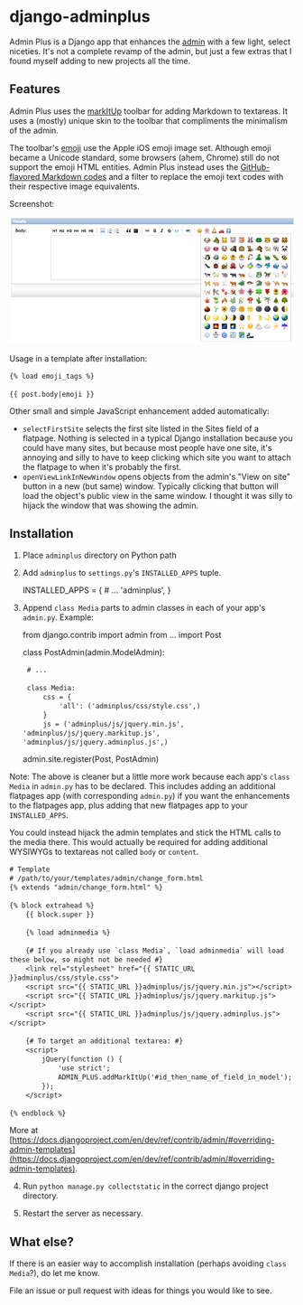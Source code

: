 # django-adminplus

Admin Plus is a Django app that enhances the [admin](https://docs.djangoproject.com/en/1.5/intro/tutorial02/) with a few light, select niceties. It's not a complete revamp of the admin, but just a few extras that I found myself adding to new projects all the time.


## Features

Admin Plus uses the [markItUp](http://markitup.jaysalvat.com/home/) toolbar for adding Markdown to textareas. It uses a (mostly) unique skin to the toolbar that compliments the minimalism of the admin.

The toolbar's [emoji](http://en.wikipedia.org/wiki/Emoji) use the Apple iOS emoji image set. Although emoji became a Unicode standard, some browsers (ahem, Chrome) still do not support the emoji HTML entities. Admin Plus instead uses the [GitHub-flavored Markdown codes](http://www.emoji-cheat-sheet.com/) and a filter to replace the emoji text codes with their respective image equivalents.

Screenshot:

![Admin Plus toolbar screenshot](docs/adminplus-toolbar.png)

Usage in a template after installation:

    {% load emoji_tags %}
    
    {{ post.body|emoji }}

Other small and simple JavaScript enhancement added automatically:

- `selectFirstSite` selects the first site listed in the Sites field of a flatpage. Nothing is selected in a typical Django installation because you could have many sites, but because most people have one site, it's annoying and silly to have to keep clicking which site you want to attach the flatpage to when it's probably the first.
- `openViewLinkInNewWindow` opens objects from the admin's "View on site" button in a new (but same) window. Typically clicking that button will load the object's public view in the same window. I thought it was silly to hijack the window that was showing the admin.


## Installation

1. Place `adminplus` directory on Python path
2. Add `adminplus` to `settings.py`'s `INSTALLED_APPS` tuple.

    INSTALLED_APPS = {
        # ...
        'adminplus',
    }

3. Append `class Media` parts to admin classes in each of your app's `admin.py`. Example:

    from django.contrib import admin
    from ... import Post

    class PostAdmin(admin.ModelAdmin):

        # ...

        class Media:
            css = {
                'all': ('adminplus/css/style.css',)
            }
            js = ('adminplus/js/jquery.min.js', 'adminplus/js/jquery.markitup.js', 'adminplus/js/jquery.adminplus.js',)

    admin.site.register(Post, PostAdmin)

Note: The above is cleaner but a little more work because each app's `class Media` in `admin.py` has to be declared. This includes adding an additional flatpages app (with corresponding `admin.py`) if you want the enhancements to the flatpages app, plus adding that new flatpages app to your `INSTALLED_APPS`.

You could instead hijack the admin templates and stick the HTML calls to the media there. This would actually be required for adding additional WYSIWYGs to textareas not called `body` or `content`.

    # Template
    # /path/to/your/templates/admin/change_form.html
    {% extends "admin/change_form.html" %}

    {% block extrahead %}
        {{ block.super }}
        
        {% load adminmedia %}
        
        {# If you already use `class Media`, `load adminmedia` will load these below, so might not be needed #}
        <link rel="stylesheet" href="{{ STATIC_URL }}adminplus/css/style.css">
        <script src="{{ STATIC_URL }}adminplus/js/jquery.min.js"></script>
        <script src="{{ STATIC_URL }}adminplus/js/jquery.markitup.js"></script>
        <script src="{{ STATIC_URL }}adminplus/js/jquery.adminplus.js"></script>
        
        {# To target an additional textarea: #}
        <script>
            jQuery(function () {
                'use strict';
                ADMIN_PLUS.addMarkItUp('#id_then_name_of_field_in_model');
            });
        </script>
        
    {% endblock %}

More at [https://docs.djangoproject.com/en/dev/ref/contrib/admin/#overriding-admin-templates](https://docs.djangoproject.com/en/dev/ref/contrib/admin/#overriding-admin-templates).

4. Run `python manage.py collectstatic` in the correct django project directory.

5. Restart the server as necessary.


## What else?

If there is an easier way to accomplish installation (perhaps avoiding `class Media`?), do let me know.

File an issue or pull request with ideas for things you would like to see.